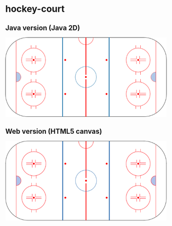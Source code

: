 # hockey-court


## Java version (Java 2D)
![java-version](https://github.com/gustavo-tp/hockey-court/blob/master/java.png)

## Web version (HTML5 canvas)
![web-version](https://github.com/gustavo-tp/hockey-court/blob/master/web.png)
